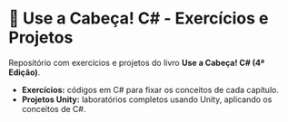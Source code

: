 # 📘 Use a Cabeça! C# - Exercícios e Projetos

Repositório com exercícios e projetos do livro **Use a Cabeça! C# (4ª Edição)**.

- **Exercícios:** códigos em C# para fixar os conceitos de cada capítulo.  
- **Projetos Unity:** laboratórios completos usando Unity, aplicando os conceitos de C#.
